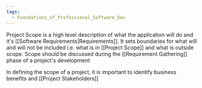 ```yaml
---
tags:
  - Foundations_of_Professional_Software_Dev
---
```

Project Scope is a high level description of what the application will do and it's [[Software Requirements|Requirements]]. It sets boundaries for what will and will not be included i.e. what is in [[Project Scope]] and what is outside scope. Scope should be discussed during the [[Requirement Gathering]] phase of a project's development

In defining the scope of a project, it is important to identify business benefits and [[Project Stakeholders]]